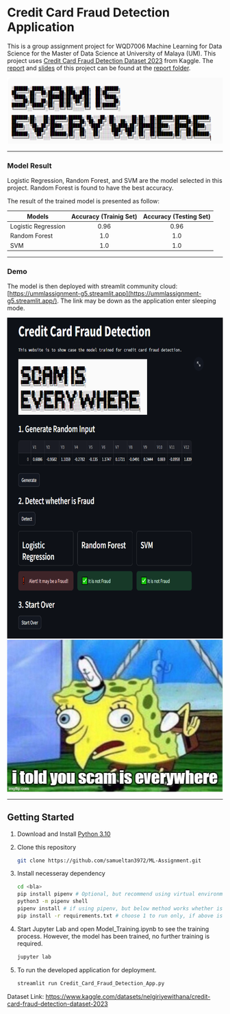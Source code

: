 # Credit Card Fraud Detection Application

This is a group assignment project for WQD7006 Machine Learning for Data Science for the Master of Data Science at University of Malaya (UM). This project uses [Credit Card Fraud Detection Dataset 2023](https://www.kaggle.com/datasets/nelgiriyewithana/credit-card-fraud-detection-dataset-2023) from Kaggle. The [report](report/G5_WQD7006_Report.pdf) and [slides](report/G5_WQD7006_Slides.pdf) of this project can be found at the [report folder](report/G5_WQD7006_Report.pdf). 


<img src="img/scam_is_everywhere.png" alt="Scam is Everywhere"/>

---

### Model Result

Logistic Regression, Random Forest, and SVM are the model selected in this project. Random Forest is found to have the best accuracy.

The result of the trained model is presented as follow:

| Models                | Accuracy (Trainig Set)    | Accuracy (Testing Set)    |
| ----------------      | :---------------------:   | :---------------------:   |
| Logistic Regression   | 0.96                      | 0.96                      |
| Random Forest         | 1.0                       | 1.0                       |
| SVM                   | 1.0                       | 1.0                       


---

### Demo

The model is then deployed with streamlit community cloud: [https://ummlassignment-g5.streamlit.app](https://ummlassignment-g5.streamlit.app/). The link may be down as the application enter sleeping mode.

<img src="img/demo.png" alt="Streamlit App Demo" height="750"/>

<img src="img/scam.jpg" alt="Scam" width="610"/>

---

## Getting Started

1. Download and Install [Python 3.10](https://www.python.org/downloads/release/python-31011/)

2. Clone this repository

    ```bash
    git clone https://github.com/samueltan3972/ML-Assignment.git
    ```

3. Install necesseray dependency

    ```bash
    cd <bla>
    pip install pipenv # Optional, but recommend using virtual environment
    python3 -m pipenv shell
    pipenv install # if using pipenv, but below method works whether is pipenv
    pip install -r requirements.txt # choose 1 to run only, if above is selected, don't run this
    ```

4. Start Jupyter Lab and open Model_Training.ipynb to see the training process. However, the model has been trained, no further training is required.

    ```bash
    jupyter lab
    ```

5. To run the developed application for deployment.

    ```bash
    streamlit run Credit_Card_Fraud_Detection_App.py
    ```

Dataset Link:
https://www.kaggle.com/datasets/nelgiriyewithana/credit-card-fraud-detection-dataset-2023

